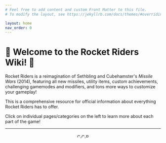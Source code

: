 ```yaml
---
# Feel free to add content and custom Front Matter to this file.
# To modify the layout, see https://jekyllrb.com/docs/themes/#overriding-theme-defaults

layout: home
nav_order: 0
---
```


# 🚀 **Welcome to the Rocket Riders Wiki!** 🚀

Rocket Riders is a reimagination of Sethbling and Cubehamster's *Missile Wars* (2014), featuring all new missiles, utility items, custom achievements, challenging gamemodes and modifiers, and tons more ways to customize your gameplay!

This is a comprehensive resource for official information about everything Rocket Riders has to offer.

Click on individual pages/categories on the left to learn more about each part of the game!  

---

<div align="center">
    <a href="https://www.planetminecraft.com/project/rocket-riders/"><img style="text-decoration: none; height: 10; border: 0; width: 10; max-width:100%; display: inline;" src="https://zeroniaserver.github.io/RocketRidersWiki/images/pmc_logo1.png" alt="Check us out on Planet Minecraft!" title="Check us out on Planet Minecraft!" width="null" height="150px" />
    </a>
    <a href="https://youtube.com/playlist?list=PLPke2IloqMPrpmS_RpVvR0-dRQ_0zRC1g"><img style="text-decoration: none; height: 10; border: 0; width: auto; max-width:100%; display: inline;" src="https://zeroniaserver.github.io/RocketRidersWiki/images/rr_logo1.png" alt="Check out Rocket Riders showcase videos!" title="Check out Rocket Riders showcase videos!" width="null" height="150px" />
    </a>
    <a href="https://cubekrowd.net/"><img style="text-decoration: none; height: 10; border: 0; width: auto; max-width:100%; display: inline;" src="https://zeroniaserver.github.io/RocketRidersWiki/images/cubekrowd_logo1.png" alt="Play Rocket Riders on CubeKrowd!" title="Play Rocket Riders on CubeKrowd!" width="null" height="150px" />
    </a>
</div>